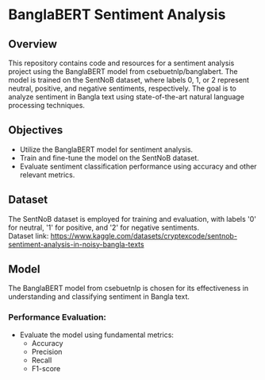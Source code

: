 # BanglaBERT Sentiment Analysis

## Overview

This repository contains code and resources for a sentiment analysis project using the BanglaBERT model from csebuetnlp/banglabert. The model is trained on the SentNoB dataset, where labels 0, 1, or 2 represent neutral, positive, and negative sentiments, respectively. The goal is to analyze sentiment in Bangla text using state-of-the-art natural language processing techniques.

## Objectives

- Utilize the BanglaBERT model for sentiment analysis.
- Train and fine-tune the model on the SentNoB dataset.
- Evaluate sentiment classification performance using accuracy and other relevant metrics.

## Dataset

The SentNoB dataset is employed for training and evaluation, with labels '0' for neutral, '1' for positive, and '2' for negative sentiments.<Br>
Dataset link: https://www.kaggle.com/datasets/cryptexcode/sentnob-sentiment-analysis-in-noisy-bangla-texts 

## Model

The BanglaBERT model from csebuetnlp is chosen for its effectiveness in understanding and classifying sentiment in Bangla text.

### Performance Evaluation:

- Evaluate the model using fundamental metrics:
  - Accuracy
  - Precision
  - Recall
  - F1-score

